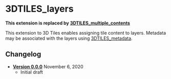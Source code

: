 # 3DTILES_layers

**This extension is replaced by [3DTILES_multiple_contents](../3DTILES_multiple_contents/0.0.0)**

This extension to 3D Tiles enables assigning tile content to layers. Metadata may be associated with the layers using [3DTILES_metadata](../3DTILES_metadata/0.0.0).

## Changelog

* [**Version 0.0.0**](0.0.0) November 6, 2020
    * Initial draft
